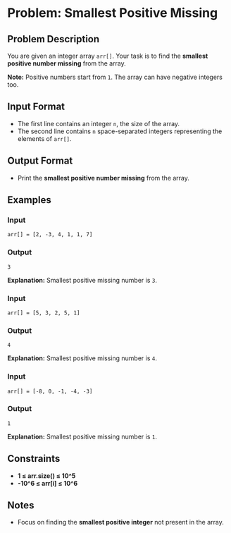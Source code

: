 
# Problem: Smallest Positive Missing

## Problem Description
You are given an integer array `arr[]`. Your task is to find the **smallest positive number missing** from the array.

**Note:** Positive numbers start from `1`. The array can have negative integers too.

## Input Format
- The first line contains an integer `n`, the size of the array.
- The second line contains `n` space-separated integers representing the elements of `arr[]`.

## Output Format
- Print the **smallest positive number missing** from the array.

## Examples

### Input
`arr[] = [2, -3, 4, 1, 1, 7]`<br/>

### Output
`3`<br/>

**Explanation:** Smallest positive missing number is `3`.

### Input
`arr[] = [5, 3, 2, 5, 1]`<br/>

### Output
`4`<br/>

**Explanation:** Smallest positive missing number is `4`.

### Input
`arr[] = [-8, 0, -1, -4, -3]`<br/>

### Output
`1`<br/>

**Explanation:** Smallest positive missing number is `1`.

## Constraints
- **1 ≤ arr.size() ≤ 10^5**
- **-10^6 ≤ arr[i] ≤ 10^6**

## Notes
- Focus on finding the **smallest positive integer** not present in the array.

